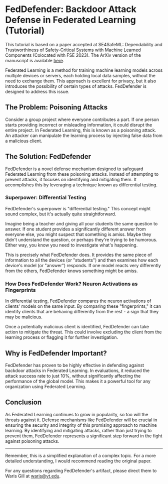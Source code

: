 # FedDefender: Backdoor Attack Defense in Federated Learning (Tutorial)

This tutorial is based on a paper accepted at SE4SafeML: Dependability and Trustworthiness of Safety-Critical Systems with Machine Learned Components (Colocated with FSE 2023). The ArXiv version of the manuscript is available [here](https://arxiv.org/abs/2307.08672).

Federated Learning is a method for training machine learning models across multiple devices or servers, each holding local data samples, without the need to exchange them. This approach is excellent for privacy, but it also introduces the possibility of certain types of attacks. FedDefender is designed to address this issue.

## The Problem: Poisoning Attacks

Consider a group project where everyone contributes a part. If one person starts providing incorrect or misleading information, it could disrupt the entire project. In Federated Learning, this is known as a poisoning attack. An attacker can manipulate the learning process by injecting false data from a malicious client.

## The Solution: FedDefender

FedDefender is a novel defense mechanism designed to safeguard Federated Learning from these poisoning attacks. Instead of attempting to prevent attacks, it focuses on identifying and mitigating them. It accomplishes this by leveraging a technique known as differential testing.

### Superpower: Differential Testing

FedDefender's superpower is "differential testing." This concept might sound complex, but it's actually quite straightforward.

Imagine being a teacher and giving all your students the same question to answer. If one student provides a significantly different answer from everyone else, you might suspect that something is amiss. Maybe they didn't understand the question, or perhaps they're trying to be humorous. Either way, you know you need to investigate what's happening.

This is precisely what FedDefender does. It provides the same piece of information to all the devices (or "students") and then examines how each device's model (or "answer") responds. If one model reacts very differently from the others, FedDefender knows something might be amiss.

### How Does FedDefender Work? Neuron Activations as Fingerprints

In differential testing, FedDefender compares the neuron activations of clients' models on the same input. By comparing these "fingerprints," it can identify clients that are behaving differently from the rest - a sign that they may be malicious.

Once a potentially malicious client is identified, FedDefender can take action to mitigate the threat. This could involve excluding the client from the learning process or flagging it for further investigation.

## Why is FedDefender Important?

FedDefender has proven to be highly effective in defending against backdoor attacks in Federated Learning. In evaluations, it reduced the attack success rate to just 10%, without significantly affecting the performance of the global model. This makes it a powerful tool for any organization using Federated Learning.

## Conclusion

As Federated Learning continues to grow in popularity, so too will the threats against it. Defense mechanisms like FedDefender will be crucial in ensuring the security and integrity of this promising approach to machine learning. By identifying and mitigating attacks, rather than just trying to prevent them, FedDefender represents a significant step forward in the fight against poisoning attacks.

---

Remember, this is a simplified explanation of a complex topic. For a more detailed understanding, I would recommend reading the original paper.

For any questions regarding FedDefender's artifact, please direct them to Waris Gill at waris@vt.edu.